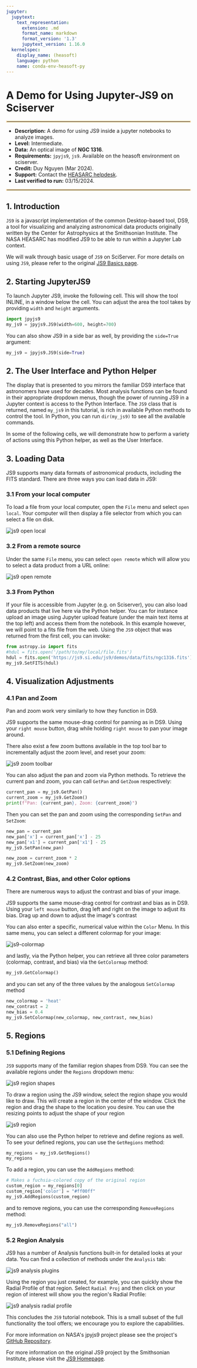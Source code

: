 ```yaml
---
jupyter:
  jupytext:
    text_representation:
      extension: .md
      format_name: markdown
      format_version: '1.3'
      jupytext_version: 1.16.0
  kernelspec:
    display_name: (heasoft)
    language: python
    name: conda-env-heasoft-py
---
```


# A Demo for Using Jupyter-JS9 on Sciserver
<hr style="border: 2px solid #fadbac" />

- **Description:** A demo for using JS9 inside a jupyter notebooks to analyze images.
- **Level:** Intermediate.
- **Data:** An optical image of **NGC 1316**.
- **Requirements:** `jpyjs9`, `js9`. Available on the heasoft environment on sciserver.
- **Credit:** Duy Nguyen (Mar 2024).
- **Support:** Contact the [HEASARC helpdesk](https://heasarc.gsfc.nasa.gov/cgi-bin/Feedback).
- **Last verified to run:** 03/15/2024.

<hr style="border: 2px solid #fadbac" />


## 1. Introduction
`JS9` is a javascript implementation of the common Desktop-based tool, DS9, a tool for visualizing and analyzing astronomical data products originally written by the Center for Astrophysics at the Smithsonian Institute. The NASA HEASARC has modified JS9 to be able to run within a Jupyter Lab context.

We will walk through basic usage of `JS9` on SciServer. For more details on using `JS9`, please refer to the original [JS9 Basics page](https://js9.si.edu/js9/demos/js9basics.html).


## 2. Starting JupyterJS9
To launch Jupyter JS9, invoke the following cell. This will show the tool INLINE, in a window below the cell. You can adjust the area the tool takes by providing `width` and `height` arguments.

```python
import jpyjs9
my_js9 = jpyjs9.JS9(width=600, height=700)
```

You can also show JS9 in a side bar as well, by providing the `side=True` argument:

```python
my_js9 = jpyjs9.JS9(side=True)
```

## 2. The User Interface and Python Helper

The display that is presented to you mirrors the familiar DS9 interface that astronomers have used for decades. Most analysis functions can be found in their appropriate dropdown menus, though the power of running JS9 in a Jupyter context is access to the Python Interface. The `JS9` class that is returned, named `my_js9` in this tutorial, is rich in available Python methods to control the tool. In Python, you can run `dir(my_js9)` to see all the available commands.

In some of the following cells, we will demonstrate how to perform a variety of actions using this Python helper, as well as the User Interface.


## 3. Loading Data
JS9 supports many data formats of astronomical products, including the FITS standard. There are three ways you can load data in JS9:

### 3.1 From your local computer
To load a file from your local computer, open the `File` menu and select `open local`. Your computer will then display a file selector from which you can select a file on disk. 

![js9 open local](_files/js9-open-local.png)

### 3.2 From a remote source
Under the same `File` menu, you can select `open remote` which will allow you to select a data product from a URL online:

![js9 open remote](_files/js9-open-remote.png)

### 3.3 From Python
If your file is accessible from Jupyter (e.g. on Sciserver), you can also load data products that live here via the Python helper. You can for instance upload an image using Jupyter upload feature (under the main text items at the top left) and access them from the notebook. In this example however, we will point to a fits file from the web. Using the `JS9` object that was returned from the first cell, you can invoke:

```python
from astropy.io import fits
#hdul = fits.open('/path/to/my/local/file.fits')
hdul = fits.open('https://js9.si.edu/js9/demos/data/fits/ngc1316.fits')
my_js9.SetFITS(hdul)
```

## 4. Visualization Adjustments
### 4.1 Pan and Zoom
Pan and zoom work very similarly to how they function in DS9.

JS9 supports the same mouse-drag control for panning as in DS9. Using your `right mouse` button, drag while holding `right mouse` to pan your image around.

There also exist a few zoom buttons available in the top tool bar to incrementally adjust the zoom level, and reset your zoom:

![js9 zoom toolbar](_files/js9-zoom-toolbar.png)

You can also adjust the pan and zoom via Python methods. To retrieve the current pan and zoom, you can call `GetPan` and `GetZoom` respectively:

```python
current_pan = my_js9.GetPan()
current_zoom = my_js9.GetZoom()
print(f"Pan: {current_pan}, Zoom: {current_zoom}")
```

Then you can set the pan and zoom using the corresponding `SetPan` and `SetZoom`:

```python
new_pan = current_pan
new_pan['x'] = current_pan['x'] - 25
new_pan['x1'] = current_pan['x1'] - 25
my_js9.SetPan(new_pan)
```

```python
new_zoom = current_zoom * 2
my_js9.SetZoom(new_zoom)
```

### 4.2 Contrast, Bias, and other Color options
There are numerous ways to adjust the contrast and bias of your image.

JS9 supports the same mouse-drag control for contrast and bias as in DS9. Using your `left mouse` button, drag left and right on the image to adjust its bias. Drag up and down to adjust the image's contrast

You can also enter a specific, numerical value within the `Color` Menu. In this same menu, you can select a different colormap for your image:

![js9-colormap](_files/js9-colormap.png)

and lastly, via the Python helper, you can retrieve all three color parameters (colormap, contrast, and bias) via the `GetColormap` method:

```python
my_js9.GetColormap()
```

and you can set any of the three values by the analogous `SetColormap` method

```python
new_colormap = 'heat'
new_contrast = 2
new_bias = 0.4
my_js9.SetColormap(new_colormap, new_contrast, new_bias)
```

## 5. Regions
### 5.1 Defining Regions

`JS9` supports many of the familiar region shapes from DS9. You can see the available regions under the `Regions` dropdown menu:

![js9 region shapes](_files/js9-region-shapes.png)

To draw a region using the JS9 window, select the region shape you would like to draw. This will create a region in the center of the window. Click the region and drag the shape to the location you desire. You can use the resizing points to adjust the shape of your region

![js9 region](_files/js9-region.png)

You can also use the Python helper to retrieve and define regions as well. To see your defined regions, you can use the `GetRegions` method:

```python
my_regions = my_js9.GetRegions()
my_regions
```

To add a region, you can use the `AddRegions` method:

```python
# Makes a fuchsia-colored copy of the original region
custom_region = my_regions[0]
custom_region['color'] = "#ff00ff"
my_js9.AddRegions(custom_region)
```

and to remove regions, you can use the corresponding `RemoveRegions` method:

```python
my_js9.RemoveRegions("all")
```

### 5.2 Region Analysis

JS9 has a number of Analysis functions built-in for detailed looks at your data. You can find a collection of methods under the `Analysis` tab:

![js9 analysis plugins](_files/js9-plugins.png)

Using the region you just created, for example, you can quickly show the Radial Profile of that region. Select `Radial Proj` and then click on your region of interest will show you the region's Radial Profile:

![js9 analysis radial profile](_files/js9-radial-profile.png)


This concludes the `JS9` tutorial notebook. This is a small subset of the full functionality the tool offers; we encourage you to explore the capabilities.

For more information on NASA's jpyjs9 project please see the project's [GitHub Repository](https://github.com/duytnguyendtn/jpyjs9.git).

For more information on the original JS9 project by the Smithsonian Institute, please visit the [JS9 Homepage](https://js9.si.edu).
